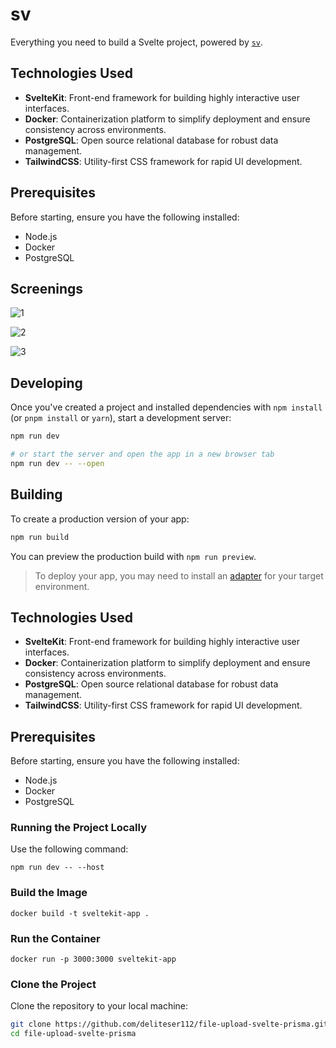 # sv

Everything you need to build a Svelte project, powered by [`sv`](https://github.com/sveltejs/cli).

## Technologies Used

- **SvelteKit**: Front-end framework for building highly interactive user interfaces.
- **Docker**: Containerization platform to simplify deployment and ensure consistency across environments.
- **PostgreSQL**: Open source relational database for robust data management.
- **TailwindCSS**: Utility-first CSS framework for rapid UI development.

## Prerequisites

Before starting, ensure you have the following installed:
- Node.js
- Docker
- PostgreSQL

## Screenings

![1](https://github.com/user-attachments/assets/f5d7441b-1e87-42d6-81f0-92d105818df7)

![2](https://github.com/user-attachments/assets/9fdb70ef-b727-49ff-8ddd-f0e53f2ed481)

![3](https://github.com/user-attachments/assets/1a7fa9c1-7af2-41a6-bae5-e869ff6cc9e5)


## Developing

Once you've created a project and installed dependencies with `npm install` (or `pnpm install` or `yarn`), start a development server:

```bash
npm run dev

# or start the server and open the app in a new browser tab
npm run dev -- --open
```

## Building

To create a production version of your app:

```bash
npm run build
```

You can preview the production build with `npm run preview`.

> To deploy your app, you may need to install an [adapter](https://svelte.dev/docs/kit/adapters) for your target environment.

## Technologies Used

- **SvelteKit**: Front-end framework for building highly interactive user interfaces.
- **Docker**: Containerization platform to simplify deployment and ensure consistency across environments.
- **PostgreSQL**: Open source relational database for robust data management.
- **TailwindCSS**: Utility-first CSS framework for rapid UI development.

## Prerequisites

Before starting, ensure you have the following installed:
- Node.js
- Docker
- PostgreSQL

### Running the Project Locally

Use the following command:
```
npm run dev -- --host
```
### Build the Image

```
docker build -t sveltekit-app .
```

### Run the Container

```
docker run -p 3000:3000 sveltekit-app
```

### Clone the Project

Clone the repository to your local machine:

```bash
git clone https://github.com/deliteser112/file-upload-svelte-prisma.git
cd file-upload-svelte-prisma
